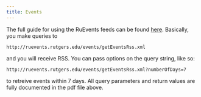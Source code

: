 ```yaml
---
title: Events
---
```

The full guide for using the RuEvents feeds can be found
[here](http://ruevents.rutgers.edu/events/docs/RSS-Service-Documentation.pdf).
Basically, you make queries to

    http://ruevents.rutgers.edu/events/getEventsRss.xml

and you will receive RSS.  You can pass options on the query string, like so:

    http://ruevents.rutgers.edu/events/getEventsRss.xml?numberOfDays=7

to retreive events within 7 days.  All query parameters and return values are
fully documented in the pdf file above.

